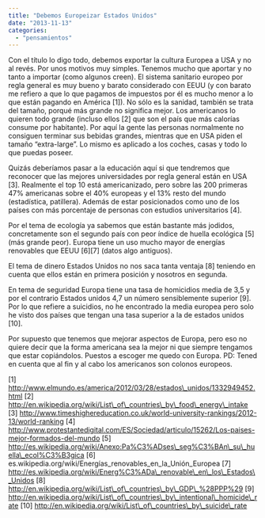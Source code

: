 ```yaml
---
title: "Debemos Europeizar Estados Unidos"
date: "2013-11-13"
categories: 
  - "pensamientos"
---
```


Con el título lo digo todo, debemos exportar la cultura Europea a USA y no al revés. Por unos motivos muy simples. Tenemos mucho que aportar y no tanto a importar (como algunos creen). El sistema sanitario europeo por regla general es muy bueno y barato considerado con EEUU (y con barato me refiero a que lo que pagamos de impuestos por él es mucho menor a lo que están pagando en América \[1\]). No sólo es la sanidad, también se trata del tamaño, porqué más grande no significa mejor. Los americanos lo quieren todo grande (incluso ellos \[2\] que son el país que más calorías consume por habitante). Por aquí la gente las personas normalmente no consiguen terminar sus bebidas grandes, mientras que en USA piden el tamaño “extra-large”. Lo mismo es aplicado a los coches, casas y todo lo que puedas poseer.

Quizás deberíamos pasar a la educación aquí si que tendremos que reconocer que las mejores universidades por regla general están en USA \[3\]. Realmente el top 10 está americanizado, pero sobre las 200 primeras 47% americanas sobre el 40% europeas y el 13% resto del mundo (estadística, patillera). Además de estar posicionados como uno de los países con más porcentaje de personas con estudios universitarios \[4\].

Por el tema de ecología ya sabemos que están bastante más jodidos, concretamente son el segundo país con peor índice de huella ecológica \[5\] (más grande peor). Europa tiene un uso mucho mayor de energías renovables que EEUU \[6\]\[7\] (datos algo antiguos).

El tema de dinero Estados Unidos no nos saca tanta ventaja \[8\] teniendo en cuenta que ellos están en primera posición y nosotros en segunda.

En tema de seguridad Europa tiene una tasa de homicidios media de 3,5 y por el contrario Estados unidos 4,7 un número sensiblemente superior \[9\]. Por lo que refiere a suicidios, no he encontrado la media europea pero solo he visto dos países que tengan una tasa superior a la de estados unidos \[10\].

Por supuesto que tenemos que mejorar aspectos de Europa, pero eso no quiere decir que la forma americana sea la mejor ni que siempre tengamos que estar copiándolos. Puestos a escoger me quedo con Europa. PD: Tened en cuenta que al fin y al cabo los americanos son colonos europeos.

\[1\] http://www.elmundo.es/america/2012/03/28/estados\_unidos/1332949452.html \[2\] http://en.wikipedia.org/wiki/List\_of\_countries\_by\_food\_energy\_intake \[3\] http://www.timeshighereducation.co.uk/world-university-rankings/2012-13/world-ranking \[4\] http://www.protestantedigital.com/ES/Sociedad/articulo/15262/Los-paises-mejor-formados-del-mundo \[5\] http://es.wikipedia.org/wiki/Anexo:Pa%C3%ADses\_seg%C3%BAn\_su\_huella\_ecol%C3%B3gica \[6\] es.wikipedia.org/wiki/Energías\_renovables\_en\_la\_Unión\_Europea \[7\] http://es.wikipedia.org/wiki/Energ%C3%ADa\_renovable\_en\_los\_Estados\_Unidos \[8\] http://en.wikipedia.org/wiki/List\_of\_countries\_by\_GDP\_%28PPP%29 \[9\] http://en.wikipedia.org/wiki/List\_of\_countries\_by\_intentional\_homicide\_rate \[10\] http://en.wikipedia.org/wiki/List\_of\_countries\_by\_suicide\_rate
